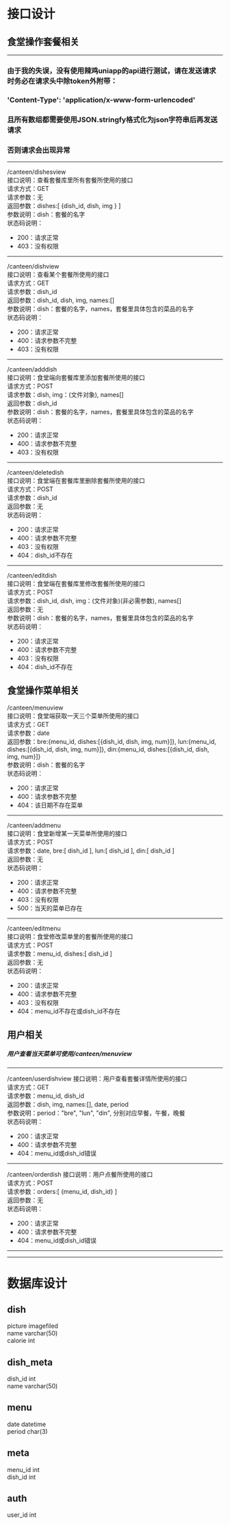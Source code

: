 # 接口设计

## 食堂操作套餐相关

----------------------------------------
### 由于我的失误，没有使用辣鸡uniapp的api进行测试，请在发送请求时务必在请求头中除token外附带：
### 'Content-Type': 'application/x-www-form-urlencoded'
### 且所有数组都需要使用JSON.stringfy格式化为json字符串后再发送请求
### 否则请求会出现异常 
----------------------------------------

/canteen/dishesview  
接口说明：查看套餐库里所有套餐所使用的接口  
请求方式：GET  
请求参数：无  
返回参数：dishes:[ {dish_id, dish, img } ]  
参数说明：dish：套餐的名字  
状态码说明：  
- 200：请求正常
- 403：没有权限

---------------------------------------------------------

/canteen/dishview  
接口说明：查看某个套餐所使用的接口  
请求方式：GET  
请求参数：dish_id  
返回参数：dish_id, dish, img, names:[]  
参数说明：dish：套餐的名字，names，套餐里具体包含的菜品的名字  
状态码说明：  
- 200：请求正常
- 400：请求参数不完整
- 403：没有权限

---------------------------------------------------------

/canteen/adddish  
接口说明：食堂端向套餐库里添加套餐所使用的接口  
请求方式：POST  
请求参数：dish, img：(文件对象), names[]  
返回参数：dish_id    
参数说明：dish：套餐的名字，names，套餐里具体包含的菜品的名字  
状态码说明：  
- 200：请求正常
- 400：请求参数不完整
- 403：没有权限

---------------------------------------------------------

/canteen/deletedish  
接口说明：食堂端在套餐库里删除套餐所使用的接口  
请求方式：POST  
请求参数：dish_id  
返回参数：无  
状态码说明：  
- 200：请求正常
- 400：请求参数不完整
- 403：没有权限
- 404：dish_id不存在

---------------------------------------------------------

/canteen/editdish  
接口说明：食堂端在套餐库里修改套餐所使用的接口  
请求方式：POST  
请求参数：dish_id, dish, img：(文件对象)(非必需参数), names[]  
返回参数：无  
参数说明：dish：套餐的名字，names，套餐里具体包含的菜品的名字  
状态码说明：  
- 200：请求正常
- 400：请求参数不完整
- 403：没有权限
- 404：dish_id不存在


## 食堂操作菜单相关


/canteen/menuview  
接口说明：食堂端获取一天三个菜单所使用的接口  
请求方式：GET  
请求参数：date  
返回参数：bre:{menu_id, dishes:[{dish_id, dish, img, num}]},
         lun:{menu_id, dishes:[{dish_id, dish, img, num}]}, 
         din:{menu_id, dishes:[{dish_id, dish, img, num}]}   
参数说明：dish：套餐的名字  
状态码说明：  
- 200：请求正常    
- 400：请求参数不完整
- 404：该日期不存在菜单  

---------------------------------------------------------

/canteen/addmenu  
接口说明：食堂新增某一天菜单所使用的接口  
请求方式：POST  
请求参数：date, bre:[ dish_id ], lun:[ dish_id ], din:[ dish_id ]  
返回参数：无  
状态码说明：  
- 200：请求正常
- 400：请求参数不完整
- 403：没有权限
- 500：当天的菜单已存在

---------------------------------------------------------

/canteen/editmenu  
接口说明：食堂修改菜单里的套餐所使用的接口  
请求方式：POST  
请求参数：menu_id, dishes:[ dish_id ]   
返回参数：无  
状态码说明：  
- 200：请求正常
- 400：请求参数不完整
- 403：没有权限
- 404：menu_id不存在或dish_id不存在


## 用户相关


##### 用户查看当天菜单可使用/canteen/menuview

---------------------------------------------------------

/canteen/userdishview
接口说明：用户查看套餐详情所使用的接口  
请求方式：GET  
请求参数：menu_id, dish_id  
返回参数：dish, img, names:[], date, period      
参数说明：period："bre", "lun", "din", 分别对应早餐，午餐，晚餐  
状态码说明：  
- 200：请求正常
- 400：请求参数不完整
- 404：menu_id或dish_id错误

---------------------------------------------------------

/canteen/orderdish
接口说明：用户点餐所使用的接口  
请求方式：POST  
请求参数：orders:[ {menu_id, dish_id} ]  
返回参数：无      
状态码说明：  
- 200：请求正常
- 400：请求参数不完整
- 404：menu_id或dish_id错误


----------------------------
----------------------------


# 数据库设计

## dish

picture imagefiled  
name varchar(50)  
calorie int  


## dish_meta

dish_id int  
name varchar(50)  


## menu

date datetime  
period  char(3)  


## meta

menu_id int  
dish_id int  

## auth

user_id int